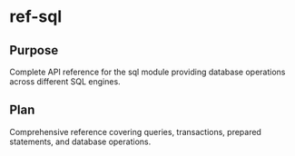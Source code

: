# ref-sql

<!--
TOC: Reference > Framework Modules > sql
Audience: Backend developers
Duration: Reference
Prerequisites: Database concepts understanding
-->

## Purpose

Complete API reference for the sql module providing database operations across different SQL engines.

## Plan

Comprehensive reference covering queries, transactions, prepared statements, and database operations.

<!--
Content includes sql.query(), sql.exec(), transaction handling, and prepared statement usage.
-->
